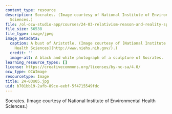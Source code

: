 ```yaml
---
content_type: resource
description: Socrates. (Image courtesy of National Institute of Environmental Health
  Sciences.)
file: /ol-ocw-studio-app/courses/24-03-relativism-reason-and-reality-spring-2005/b701bb192afb89ceeebf5f4715549fdc_24-03s05.jpg
file_size: 56538
file_type: image/jpeg
image_metadata:
  caption: A bust of Aristotle. (Image courtesy of [National Institute of Environmental
    Health Sciences](http://www.niehs.nih.gov/).)
  credit: ''
  image-alt: A black and white photograph of a sculpture of Socrates.
learning_resource_types: []
license: https://creativecommons.org/licenses/by-nc-sa/4.0/
ocw_type: OCWImage
resourcetype: Image
title: 24-03s05.jpg
uid: b701bb19-2afb-89ce-eebf-5f4715549fdc
---
```

Socrates. (Image courtesy of National Institute of Environmental Health Sciences.)